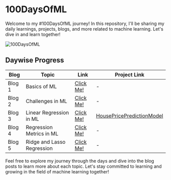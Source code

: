 # 100DaysOfML

Welcome to my #100DaysOfML journey! In this repository, I'll be sharing my daily learnings, projects, blogs, and more related to machine learning. Let's dive in and learn together!

![100DaysOfML](https://github.com/nkhanna94/100DaysOfML/assets/118755402/e2be8c9c-0dbe-42da-a6d8-3ff87feb2e11)

## Daywise Progress


| Blog | Topic | Link | Project Link |
|-----|-------|------|--------------|
| Blog 1 | Basics of ML | [Click Me!](https://niharikakhanna.hashnode.dev/day-1-dive-unveiling-the-basics-of-machine-learning-100daysofml) | - |
| Blog 2 | Challenges in ML | [Click Me!](https://niharikakhanna.hashnode.dev/day-2-dive-reflections-on-challenges-in-machine-learning) | - |
| Blog 3 | Linear Regression in ML | [Click Me!](https://niharikakhanna.hashnode.dev/embarking-on-the-ml-journey-day-1-with-linear-regression) |[HousePricePredictionModel](https://github.com/nkhanna94/100DaysOfML-house_price_prediction) |
| Blog 4 | Regression Metrics in ML | [Click Me!](https://niharikakhanna.hashnode.dev/understanding-regression-metrics-in-machine-learning-a-comprehensive-guide) | - |
| Blog 5 | Ridge and Lasso Regression | [Click Me!](https://www.analyticsvidhya.com/blog/2016/01/ridge-lasso-regression-python-complete-tutorial/) | - |



Feel free to explore my journey through the days and dive into the blog posts to learn more about each topic. Let's stay committed to learning and growing in the field of machine learning together!
